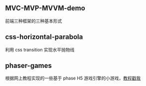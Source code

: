 ## MVC-MVP-MVVM-demo

前端三种框架的三种基本形式



## css-horizontal-parabola

利用 css transition 实现水平抛物线



## phaser-games

根据网上教程实现的一些基于 phase H5 游戏引擎的小游戏，[教程戳我](http://www.lessmilk.com/)

